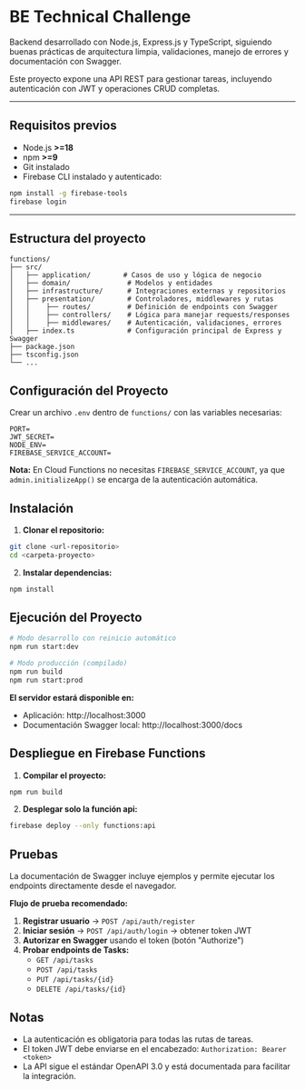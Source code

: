 # BE Technical Challenge

Backend desarrollado con Node.js, Express.js y TypeScript, siguiendo buenas prácticas de arquitectura limpia, validaciones, manejo de errores y documentación con Swagger.

Este proyecto expone una API REST para gestionar tareas, incluyendo autenticación con JWT y operaciones CRUD completas.

---

## Requisitos previos

- Node.js **>=18**
- npm **>=9**
- Git instalado
- Firebase CLI instalado y autenticado:

```bash
npm install -g firebase-tools
firebase login
```

---

## Estructura del proyecto

```
functions/
├── src/
│   ├── application/        # Casos de uso y lógica de negocio
│   ├── domain/              # Modelos y entidades
│   ├── infrastructure/      # Integraciones externas y repositorios
│   ├── presentation/        # Controladores, middlewares y rutas
│   │    ├── routes/         # Definición de endpoints con Swagger
│   │    ├── controllers/    # Lógica para manejar requests/responses
│   │    ├── middlewares/    # Autenticación, validaciones, errores
│   ├── index.ts             # Configuración principal de Express y Swagger
├── package.json
├── tsconfig.json
└── ...
```

## Configuración del Proyecto

Crear un archivo `.env` dentro de `functions/` con las variables necesarias:

```env
PORT=
JWT_SECRET=
NODE_ENV=
FIREBASE_SERVICE_ACCOUNT=
```

**Nota:** En Cloud Functions no necesitas `FIREBASE_SERVICE_ACCOUNT`, ya que `admin.initializeApp()` se encarga de la autenticación automática.

## Instalación

1. **Clonar el repositorio:**

```bash
git clone <url-repositorio>
cd <carpeta-proyecto>
```

2. **Instalar dependencias:**

```bash
npm install
```

## Ejecución del Proyecto

```bash
# Modo desarrollo con reinicio automático
npm run start:dev

# Modo producción (compilado)
npm run build
npm run start:prod
```

**El servidor estará disponible en:**
- Aplicación: http://localhost:3000
- Documentación Swagger local: http://localhost:3000/docs

## Despliegue en Firebase Functions

1. **Compilar el proyecto:**

```bash
npm run build
```

2. **Desplegar solo la función api:**

```bash
firebase deploy --only functions:api
```

## Pruebas

La documentación de Swagger incluye ejemplos y permite ejecutar los endpoints directamente desde el navegador.

**Flujo de prueba recomendado:**

1. **Registrar usuario** → `POST /api/auth/register`
2. **Iniciar sesión** → `POST /api/auth/login` → obtener token JWT
3. **Autorizar en Swagger** usando el token (botón "Authorize")
4. **Probar endpoints de Tasks:**
   - `GET /api/tasks`
   - `POST /api/tasks`
   - `PUT /api/tasks/{id}`
   - `DELETE /api/tasks/{id}`

## Notas

- La autenticación es obligatoria para todas las rutas de tareas.
- El token JWT debe enviarse en el encabezado: `Authorization: Bearer <token>`
- La API sigue el estándar OpenAPI 3.0 y está documentada para facilitar la integración.